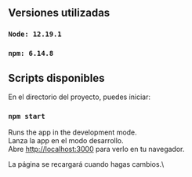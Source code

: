 ## Versiones utilizadas

### `Node: 12.19.1` 
### `npm: 6.14.8`

## Scripts disponibles

En el directorio del proyecto, puedes iniciar:

### `npm start`

Runs the app in the development mode.\
Lanza la app en el modo desarrollo.\
Abre [http://localhost:3000](http://localhost:3000) para verlo en tu navegador.

La página se recargará cuando hagas cambios.\
